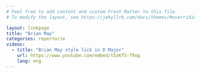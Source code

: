 ```yaml
---
# Feel free to add content and custom Front Matter to this file.
# To modify the layout, see https://jekyllrb.com/docs/themes/#overriding-theme-defaults

layout: linkpage
title: "Brian May"
categories: repertorie
videos:
  - title: "Brian May style lick in D Major"
    url: https://www.youtube.com/embed/tSaKf5-TRog
    lang: eng
---
```

